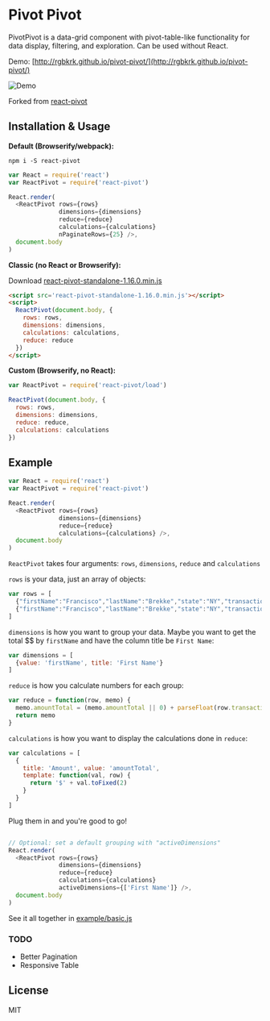 # Pivot Pivot #

PivotPivot is a data-grid component with pivot-table-like functionality for data display, filtering, and exploration. Can be used without React.

Demo: [http://rgbkrk.github.io/pivot-pivot/](http://rgbkrk.github.io/pivot-pivot/)

![Demo](http://i.imgur.com/BhPF2Cv.gif)

Forked from [react-pivot](https://github.com/davidguttman/react-pivot)

## Installation & Usage ##

<strong> Default (Browserify/webpack): </strong>

```
npm i -S react-pivot
```

```js
var React = require('react')
var ReactPivot = require('react-pivot')

React.render(
  <ReactPivot rows={rows}
              dimensions={dimensions}
              reduce={reduce}
              calculations={calculations}
              nPaginateRows={25} />,
  document.body
)
```

<strong> Classic (no React or Browserify): </strong>

Download [react-pivot-standalone-1.16.0.min.js](https://raw.githubusercontent.com/rgbkrk/pivot-pivot/master/dist/react-pivot-standalone-1.16.0.min.js)

```html
<script src='react-pivot-standalone-1.16.0.min.js'></script>
<script>
  ReactPivot(document.body, {
    rows: rows,
    dimensions: dimensions,
    calculations: calculations,
    reduce: reduce
  })
</script>
```

<strong> Custom (Browserify, no React): </strong>

```js
var ReactPivot = require('react-pivot/load')

ReactPivot(document.body, {
  rows: rows,
  dimensions: dimensions,
  reduce: reduce,
  calculations: calculations
})

```


## Example ##

```js
var React = require('react')
var ReactPivot = require('react-pivot')

React.render(
  <ReactPivot rows={rows}
              dimensions={dimensions}
              reduce={reduce}
              calculations={calculations} />,
  document.body
)
```

`ReactPivot` takes four arguments: `rows`, `dimensions`, `reduce` and `calculations`

`rows` is your data, just an array of objects:
```js
var rows = [
  {"firstName":"Francisco","lastName":"Brekke","state":"NY","transaction":{"amount":"399.73","date":"2012-02-02T08:00:00.000Z","business":"Kozey-Moore","name":"Checking Account 2297","type":"deposit","account":"82741327"}},
  {"firstName":"Francisco","lastName":"Brekke","state":"NY","transaction":{"amount":"768.84","date":"2012-02-02T08:00:00.000Z","business":"Herman-Langworth","name":"Money Market Account 9344","type":"deposit","account":"95753704"}}
]
```

`dimensions` is how you want to group your data. Maybe you want to get the total $$ by `firstName` and have the column title be `First Name`:

```js
var dimensions = [
  {value: 'firstName', title: 'First Name'}
]
```

`reduce` is how you calculate numbers for each group:

```js
var reduce = function(row, memo) {
  memo.amountTotal = (memo.amountTotal || 0) + parseFloat(row.transaction.amount)
  return memo
}
```

`calculations` is how you want to display the calculations done in `reduce`:

```js
var calculations = [
  {
    title: 'Amount', value: 'amountTotal',
    template: function(val, row) {
      return '$' + val.toFixed(2)
    }
  }
]
```

Plug them in and you're good to go!

```js

// Optional: set a default grouping with "activeDimensions"
React.render(
  <ReactPivot rows={rows}
              dimensions={dimensions}
              reduce={reduce}
              calculations={calculations}
              activeDimensions={['First Name']} />,
  document.body
)
```

See it all together in [example/basic.js](https://github.com/rgbkrk/pivot-pivotguttman/react-pivot/blob/master/example/basic.js)


### TODO ###

* Better Pagination
* Responsive Table

## License ##

MIT
